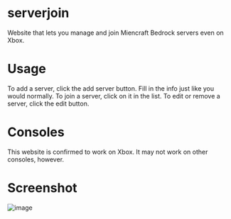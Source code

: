 # serverjoin
Website that lets you manage and join Miencraft Bedrock servers even on Xbox.

# Usage
To add a server, click the add server button. Fill in the info just like you would normally. To join a server, click on it in the list. To edit or remove a server, click the edit button.

# Consoles
This website is confirmed to work on Xbox. It may not work on other consoles, however.

# Screenshot
![image](https://github.com/user-attachments/assets/21c67e90-e839-41cc-942e-5209f67bd41b)
